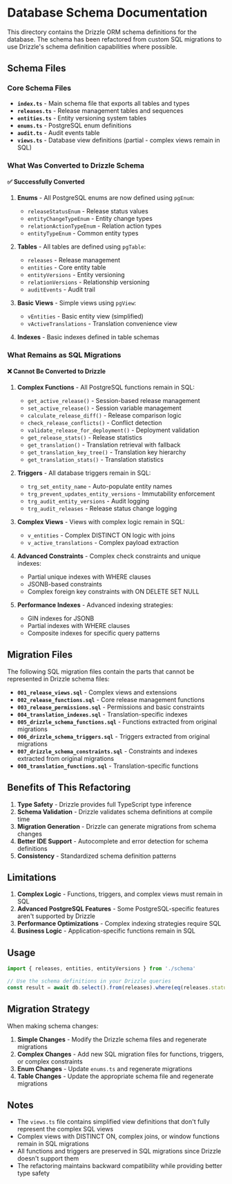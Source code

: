 # Database Schema Documentation

This directory contains the Drizzle ORM schema definitions for the database. The schema has been refactored from custom SQL migrations to use Drizzle's schema definition capabilities where possible.

## Schema Files

### Core Schema Files

- **`index.ts`** - Main schema file that exports all tables and types
- **`releases.ts`** - Release management tables and sequences
- **`entities.ts`** - Entity versioning system tables
- **`enums.ts`** - PostgreSQL enum definitions
- **`audit.ts`** - Audit events table
- **`views.ts`** - Database view definitions (partial - complex views remain in SQL)

### What Was Converted to Drizzle Schema

#### ✅ Successfully Converted

1. **Enums** - All PostgreSQL enums are now defined using `pgEnum`:
   - `releaseStatusEnum` - Release status values
   - `entityChangeTypeEnum` - Entity change types
   - `relationActionTypeEnum` - Relation action types
   - `entityTypeEnum` - Common entity types

2. **Tables** - All tables are defined using `pgTable`:
   - `releases` - Release management
   - `entities` - Core entity table
   - `entityVersions` - Entity versioning
   - `relationVersions` - Relationship versioning
   - `auditEvents` - Audit trail

3. **Basic Views** - Simple views using `pgView`:
   - `vEntities` - Basic entity view (simplified)
   - `vActiveTranslations` - Translation convenience view

4. **Indexes** - Basic indexes defined in table schemas

### What Remains as SQL Migrations

#### ❌ Cannot Be Converted to Drizzle

1. **Complex Functions** - All PostgreSQL functions remain in SQL:
   - `get_active_release()` - Session-based release management
   - `set_active_release()` - Session variable management
   - `calculate_release_diff()` - Release comparison logic
   - `check_release_conflicts()` - Conflict detection
   - `validate_release_for_deployment()` - Deployment validation
   - `get_release_stats()` - Release statistics
   - `get_translation()` - Translation retrieval with fallback
   - `get_translation_key_tree()` - Translation key hierarchy
   - `get_translation_stats()` - Translation statistics

2. **Triggers** - All database triggers remain in SQL:
   - `trg_set_entity_name` - Auto-populate entity names
   - `trg_prevent_updates_entity_versions` - Immutability enforcement
   - `trg_audit_entity_versions` - Audit logging
   - `trg_audit_releases` - Release status change logging

3. **Complex Views** - Views with complex logic remain in SQL:
   - `v_entities` - Complex DISTINCT ON logic with joins
   - `v_active_translations` - Complex payload extraction

4. **Advanced Constraints** - Complex check constraints and unique indexes:
   - Partial unique indexes with WHERE clauses
   - JSONB-based constraints
   - Complex foreign key constraints with ON DELETE SET NULL

5. **Performance Indexes** - Advanced indexing strategies:
   - GIN indexes for JSONB
   - Partial indexes with WHERE clauses
   - Composite indexes for specific query patterns

## Migration Files

The following SQL migration files contain the parts that cannot be represented in Drizzle schema files:

- **`001_release_views.sql`** - Complex views and extensions
- **`002_release_functions.sql`** - Core release management functions
- **`003_release_permissions.sql`** - Permissions and basic constraints
- **`004_translation_indexes.sql`** - Translation-specific indexes
- **`005_drizzle_schema_functions.sql`** - Functions extracted from original migrations
- **`006_drizzle_schema_triggers.sql`** - Triggers extracted from original migrations
- **`007_drizzle_schema_constraints.sql`** - Constraints and indexes extracted from original migrations
- **`008_translation_functions.sql`** - Translation-specific functions

## Benefits of This Refactoring

1. **Type Safety** - Drizzle provides full TypeScript type inference
2. **Schema Validation** - Drizzle validates schema definitions at compile time
3. **Migration Generation** - Drizzle can generate migrations from schema changes
4. **Better IDE Support** - Autocomplete and error detection for schema definitions
5. **Consistency** - Standardized schema definition patterns

## Limitations

1. **Complex Logic** - Functions, triggers, and complex views must remain in SQL
2. **Advanced PostgreSQL Features** - Some PostgreSQL-specific features aren't supported by Drizzle
3. **Performance Optimizations** - Complex indexing strategies require SQL
4. **Business Logic** - Application-specific functions remain in SQL

## Usage

```typescript
import { releases, entities, entityVersions } from './schema'

// Use the schema definitions in your Drizzle queries
const result = await db.select().from(releases).where(eq(releases.status, 'OPEN'))
```

## Migration Strategy

When making schema changes:

1. **Simple Changes** - Modify the Drizzle schema files and regenerate migrations
2. **Complex Changes** - Add new SQL migration files for functions, triggers, or complex constraints
3. **Enum Changes** - Update `enums.ts` and regenerate migrations
4. **Table Changes** - Update the appropriate schema file and regenerate migrations

## Notes

- The `views.ts` file contains simplified view definitions that don't fully represent the complex SQL views
- Complex views with DISTINCT ON, complex joins, or window functions remain in SQL migrations
- All functions and triggers are preserved in SQL migrations since Drizzle doesn't support them
- The refactoring maintains backward compatibility while providing better type safety 